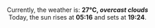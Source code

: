 <p  align="center"><br/>Currently, the weather is: <b> 27°C, <i>overcast clouds</i></b></br>Today, the sun rises at <b>05:16</b> and sets at <b>19:24</b>.</p>